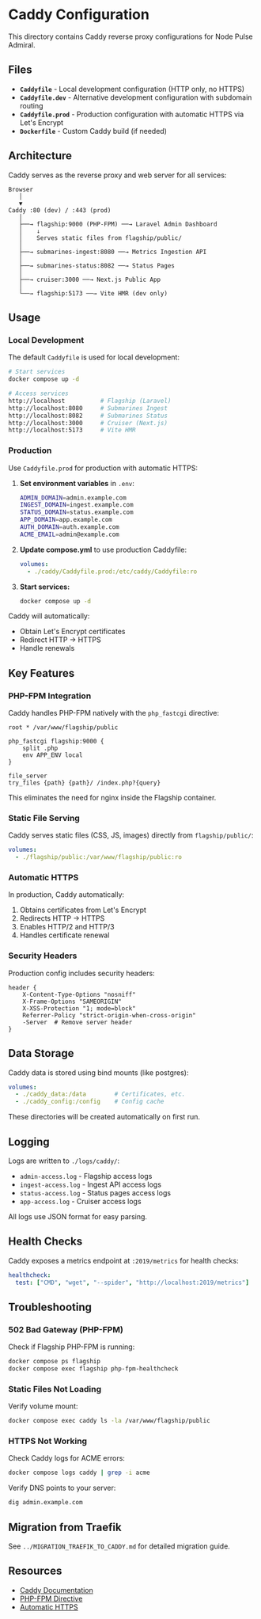 # Caddy Configuration

This directory contains Caddy reverse proxy configurations for Node Pulse Admiral.

## Files

- **`Caddyfile`** - Local development configuration (HTTP only, no HTTPS)
- **`Caddyfile.dev`** - Alternative development configuration with subdomain routing
- **`Caddyfile.prod`** - Production configuration with automatic HTTPS via Let's Encrypt
- **`Dockerfile`** - Custom Caddy build (if needed)

## Architecture

Caddy serves as the reverse proxy and web server for all services:

```
Browser
   │
   ▼
Caddy :80 (dev) / :443 (prod)
   │
   ├──→ flagship:9000 (PHP-FPM) ──→ Laravel Admin Dashboard
   │    ↓
   │    Serves static files from flagship/public/
   │
   ├──→ submarines-ingest:8080 ──→ Metrics Ingestion API
   │
   ├──→ submarines-status:8082 ──→ Status Pages
   │
   ├──→ cruiser:3000 ──→ Next.js Public App
   │
   └──→ flagship:5173 ──→ Vite HMR (dev only)
```

## Usage

### Local Development

The default `Caddyfile` is used for local development:

```bash
# Start services
docker compose up -d

# Access services
http://localhost          # Flagship (Laravel)
http://localhost:8080     # Submarines Ingest
http://localhost:8082     # Submarines Status
http://localhost:3000     # Cruiser (Next.js)
http://localhost:5173     # Vite HMR
```

### Production

Use `Caddyfile.prod` for production with automatic HTTPS:

1. **Set environment variables** in `.env`:
   ```bash
   ADMIN_DOMAIN=admin.example.com
   INGEST_DOMAIN=ingest.example.com
   STATUS_DOMAIN=status.example.com
   APP_DOMAIN=app.example.com
   AUTH_DOMAIN=auth.example.com
   ACME_EMAIL=admin@example.com
   ```

2. **Update compose.yml** to use production Caddyfile:
   ```yaml
   volumes:
     - ./caddy/Caddyfile.prod:/etc/caddy/Caddyfile:ro
   ```

3. **Start services:**
   ```bash
   docker compose up -d
   ```

Caddy will automatically:
- Obtain Let's Encrypt certificates
- Redirect HTTP → HTTPS
- Handle renewals

## Key Features

### PHP-FPM Integration

Caddy handles PHP-FPM natively with the `php_fastcgi` directive:

```caddyfile
root * /var/www/flagship/public

php_fastcgi flagship:9000 {
    split .php
    env APP_ENV local
}

file_server
try_files {path} {path}/ /index.php?{query}
```

This eliminates the need for nginx inside the Flagship container.

### Static File Serving

Caddy serves static files (CSS, JS, images) directly from `flagship/public/`:

```yaml
volumes:
  - ./flagship/public:/var/www/flagship/public:ro
```

### Automatic HTTPS

In production, Caddy automatically:
1. Obtains certificates from Let's Encrypt
2. Redirects HTTP → HTTPS
3. Enables HTTP/2 and HTTP/3
4. Handles certificate renewal

### Security Headers

Production config includes security headers:
```caddyfile
header {
    X-Content-Type-Options "nosniff"
    X-Frame-Options "SAMEORIGIN"
    X-XSS-Protection "1; mode=block"
    Referrer-Policy "strict-origin-when-cross-origin"
    -Server  # Remove server header
}
```

## Data Storage

Caddy data is stored using bind mounts (like postgres):

```yaml
volumes:
  - ./caddy_data:/data        # Certificates, etc.
  - ./caddy_config:/config    # Config cache
```

These directories will be created automatically on first run.

## Logging

Logs are written to `./logs/caddy/`:

- `admin-access.log` - Flagship access logs
- `ingest-access.log` - Ingest API access logs
- `status-access.log` - Status pages access logs
- `app-access.log` - Cruiser access logs

All logs use JSON format for easy parsing.

## Health Checks

Caddy exposes a metrics endpoint at `:2019/metrics` for health checks:

```yaml
healthcheck:
  test: ["CMD", "wget", "--spider", "http://localhost:2019/metrics"]
```

## Troubleshooting

### 502 Bad Gateway (PHP-FPM)

Check if Flagship PHP-FPM is running:

```bash
docker compose ps flagship
docker compose exec flagship php-fpm-healthcheck
```

### Static Files Not Loading

Verify volume mount:

```bash
docker compose exec caddy ls -la /var/www/flagship/public
```

### HTTPS Not Working

Check Caddy logs for ACME errors:

```bash
docker compose logs caddy | grep -i acme
```

Verify DNS points to your server:

```bash
dig admin.example.com
```

## Migration from Traefik

See `../MIGRATION_TRAEFIK_TO_CADDY.md` for detailed migration guide.

## Resources

- [Caddy Documentation](https://caddyserver.com/docs/)
- [PHP-FPM Directive](https://caddyserver.com/docs/caddyfile/directives/php_fastcgi)
- [Automatic HTTPS](https://caddyserver.com/docs/automatic-https)
